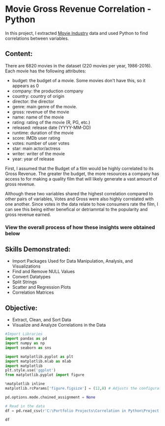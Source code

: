 # Movie Gross Revenue Correlation - Python
In this project, I extracted [Movie Industry](https://www.kaggle.com/danielgrijalvas/movies "Kaggle") data and used Python to find correlations between variables.

## Content:
There are 6820 movies in the dataset (220 movies per year, 1986-2016). Each movie has the following attributes:

* budget: the budget of a movie. Some movies don't have this, so it appears as 0
* company: the production company
* country: country of origin
* director: the director
* genre: main genre of the movie.
* gross: revenue of the movie
* name: name of the movie
* rating: rating of the movie (R, PG, etc.)
* released: release date (YYYY-MM-DD)
* runtime: duration of the movie
* score: IMDb user rating
* votes: number of user votes
* star: main actor/actress
* writer: writer of the movie
* year: year of release

First, I assumed that the Budget of a film would be highly correlated to its Gross Revenue. The greater the budget, the more resources a company has access to for making a quality film that will likely generate a vast amount of gross revenue.  

Although these two variables shared the highest correlation compared to other pairs of variables, Votes and Gross were also highly correlated with one another. Since votes in the data relate to how consumers rate the film, I can see this being either benefical or detriamntal to the popularity and gross revenue earned. 

### View the overall process of how these insights were obtained below
## Skills Demonstrated: 
* Import Packages Used for Data Manipulation, Analysis, and Visualizations 
* Find and Remove NULL Values 
* Convert Datatypes 
* Split Strings
* Scatter and Regression Plots 
* Correlation Matrices
## Objective:
* Extract, Clean, and Sort Data 
* Visualize and Analyze Correlations in the Data

``` Python
#Import Libraries 
import pandas as pd
import numpy as np
import seaborn as sns

import matplotlib.pyplot as plt
import matplotlib.mlab as mlab
import matplotlib
plt.style.use('ggplot')
from matplotlib.pyplot import figure

%matplotlib inline
matplotlib.rcParams['figure.figsize'] = (12,8) # Adjusts the configuration of the plots created 

pd.options.mode.chained_assignment = None

# Read in the data
df = pd.read_csv(r'C:\Portfolio Projects\Correlation in Python\Project Dataset\Movie_Dataset.csv')
```
```
df
```

